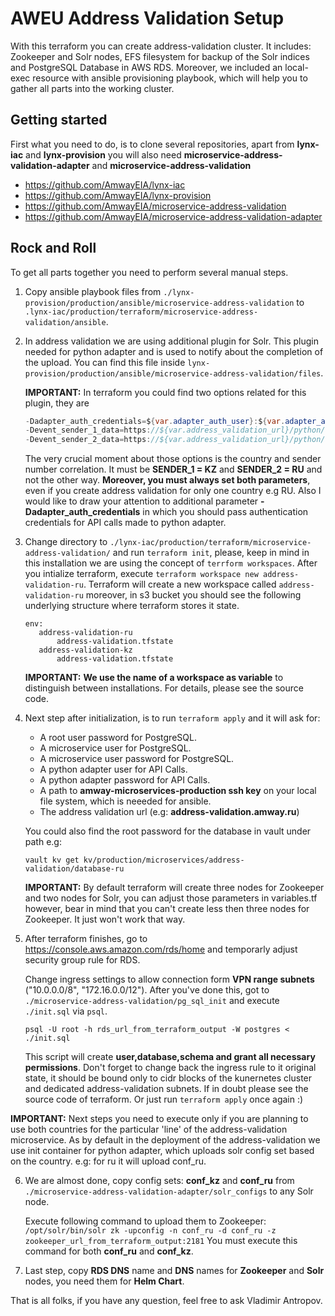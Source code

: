 
# AWEU Address Validation Setup

With this terraform you can create address-validation cluster. It includes: Zookeeper and Solr nodes, EFS filesystem for backup of the Solr indices and PostgreSQL Database in AWS RDS.
Moreover, we included an local-exec resource with ansible provisioning playbook, which will help you to gather all parts into the working cluster. 

## Getting started
First what you need to do, is to clone several repositories, apart from **lynx-iac** and **lynx-provision** you will also need **microservice-address-validation-adapter** and **microservice-address-validation**

- https://github.com/AmwayEIA/lynx-iac
- https://github.com/AmwayEIA/lynx-provision
- https://github.com/AmwayEIA/microservice-address-validation
- https://github.com/AmwayEIA/microservice-address-validation-adapter


## Rock and Roll
To get all parts together you need to perform several manual steps.
1. Copy ansible playbook files from `./lynx-provision/production/ansible/microservice-address-validation` to `.lynx-iac/production/terraform/microservice-address-validation/ansible`.
2. In address validation we are using additional plugin for Solr. This plugin needed for python adapter and is used to notify about the completion of the upload. You can find this file inside `lynx-provision/production/ansible/microservice-address-validation/files`.

   **IMPORTANT:** In terraform you could find two options related  for this plugin, they are
   ```java
   -Dadapter_auth_credentials=${var.adapter_auth_user}:${var.adapter_auth_pass}
   -Devent_sender_1_data=https://${var.address_validation_url}/python/adapter/kz/solr_job_done
   -Devent_sender_2_data=https://${var.address_validation_url}/python/adapter/ru/solr_job_done
   ```

   The very crucial moment about those options is the country and sender number correlation. It must be **SENDER_1 = KZ** and **SENDER_2 = RU** and not the other way. **Moreover, you must always set both parameters**, even if you create address validation for only one country e.g RU. Also I would like to draw your attention to additional parameter **-Dadapter_auth_credentials** in which you should pass authentication credentials for API calls made to python adapter.

3. Change directory to `./lynx-iac/production/terraform/microservice-address-validation/` and run `terraform init`, please, keep in mind in this installation we are using the concept of `terrform workspaces`. After you intialize terraform, execute `terraform workspace new address-validation-ru`. Terraform will create a new workspace called `address-validation-ru` moreover, in s3 bucket you should see the following underlying structure where terraform stores it state.
   ```
   env:
      address-validation-ru
          address-validation.tfstate
      address-validation-kz
          address-validation.tfstate    
   ```

   **IMPORTANT:** **We use the name of a workspace as variable** to distinguish between installations. For details, please see the source code.

4. Next step after initialization, is to run `terraform apply` and it will ask for:
   - A root user password for PostgreSQL. 
   - A microservice user for PostgreSQL.
   - A microservice user password for PostgreSQL.
   - A python adapter user for API Calls.
   - A python adapter password for API Calls.
   - A path to **amway-microservices-production ssh key** on your local file system, which is neeeded for ansible.
   - The address validation url (e.g: **address-validation.amway.ru**)

   You could also find the root password for the database in vault under path e.g: 
   ```
   vault kv get kv/production/microservices/address-validation/database-ru
   ```

   **IMPORTANT:** By default terraform will create three nodes for Zookeeper and two nodes for Solr, you can adjust those parameters in variables.tf however, bear in mind that you can't create less then three nodes for Zookeeper. It just won't work that way.

5. After terraform finishes, go to https://console.aws.amazon.com/rds/home and temporarly adjust security group rule for RDS.

   Change ingress settings to allow connection form **VPN range subnets** ("10.0.0.0/8", "172.16.0.0/12"). 
After you've done this, got to `./microservice-address-validation/pg_sql_init` and execute `./init.sql` via `psql`.
   ```
   psql -U root -h rds_url_from_terraform_output -W postgres < ./init.sql
   ``` 
   This script will create **user,database,schema and grant all necessary permissions**.
Don't forget to change back the ingress rule to it original state, it should be bound only to cidr blocks of the kunernetes cluster and dedicated address-validation subnets. If in doubt please see the source code of terraform. Or just run `terraform apply` once again :)

**IMPORTANT:** Next steps you need to execute only if you are planning to use both countries for the particular 'line' of the address-validation microservice. As by default in the deployment of the address-validation we use init container for python adapter, which uploads solr config set based on the country. e.g: for ru it will upload conf_ru.

6. We are almost done, copy config sets: **conf_kz** and **conf_ru** from `./microservice-address-validation-adapter/solr_configs` to any Solr node.

   Execute following command to upload them to Zookeeper: `/opt/solr/bin/solr zk -upconfig -n conf_ru -d conf_ru -z zookeeper_url_from_terraform_output:2181` You must execute this command for both **conf_ru** and **conf_kz**.
7. Last step, copy **RDS DNS** name and **DNS** names for **Zookeeper** and **Solr** nodes, you need them for **Helm Chart**.

That is all folks, if you have any question, feel free to ask Vladimir Antropov.
